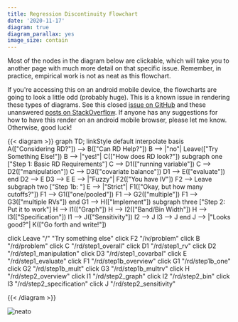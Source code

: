 ```yaml
---
title: Regression Discontinuity Flowchart
date: '2020-11-17'
diagram: true
diagram_parallax: yes
image_size: contain
---
```


Most of the nodes in the diagram below are clickable, which will take you to another page with much more detail on that specific issue. Remember, in practice, empirical work is not as neat as this flowchart. 


If you're accessing this on an android mobile device, the flowcharts are going to look a little odd (probably huge). This is a known issue in rendering these types of diagrams. See this closed [issue on GitHub](https://github.com/mermaid-js/mermaid/issues/816) and these unanswered [posts on StackOverflow](https://stackoverflow.com/search?q=%5Bmermaid%5D+chrome). If anyone has any suggestions for how to have this render on an android mobile browser, please let me know. Otherwise, good luck!


{{< diagram >}}
graph TD;
    linkStyle default interpolate basis
    A(["Considering RD?"]) --> B(["Can RD Help?"])
    B --> |"no"| Leave(["Try Something Else!"])
    B --> |"yes!"| C(["How does RD look?"])
    subgraph one ["Step 1: Basic RD Requirements"]
    C --> D1(["running variable"])
    C --> D2(["manipulation"])
    C --> D3(["covariate balance"])
    D1 --> E(["evaluate"])
    end
    D2 --> E
    D3 --> E
    E --> |"Fuzzy"| F2(["You have IV"])
    F2 --> Leave
    subgraph two ["Step 1b: "]
    E --> |"Strict"| F1(["Okay, but how many cutoffs?"])
    F1 --> G1(["one/pooled"])
    F1 --> G2(["multiple"])
    F1 --> G3(["multiple RVs"])
    end
    G1 --> H(["Implement"])
    subgraph three ["Step 2: Put it to work"]
    H --> I1(["Graph"])
    H --> I2(["Band/Bin Width"])
    H --> I3(["Specification"])
    I1 --> J(["Sensitivity"])
    I2 --> J
    I3 --> J
    end
    J --> |"Looks good?"| K(["Go forth and write!"])
    
   click Leave "/" "Try something else"
   click F2 "/iv/problem"
   click B "/rd/problem"
   click C "/rd/step1_overall"
   click D1 "/rd/step1_rv"
   click D2 "/rd/step1_manipulation"
   click D3 "/rd/step1_covarbal"
   click E "/rd/step1_evaluate"
   click F1 "/rd/step1b_overview"
   click G1 "/rd/step1b_one"
   click G2 "/rd/step1b_mult"
   click G3 "/rd/step1b_multrv"
   click H "/rd/step2_overview"
   click I1 "/rd/step2_graph"
   click I2 "/rd/step2_bin"
   click I3 "/rd/step2_specification"
   click J "/rd/step2_sensitivity"

{{< /diagram >}}

<img src="https://media.giphy.com/media/3oKIPuBx0SDOhdISAw/giphy.gif#center" alt="neato">

 
